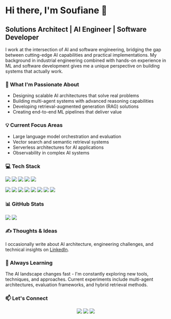 # Hi there, I'm Soufiane 👋

## Solutions Architect | AI Engineer | Software Developer

I work at the intersection of AI and software engineering, bridging the gap between cutting-edge AI capabilities and practical implementations. My background in industrial engineering combined with hands-on experience in ML and software development gives me a unique perspective on building systems that actually work.

### 🔭 What I'm Passionate About
- Designing scalable AI architectures that solve real problems
- Building multi-agent systems with advanced reasoning capabilities
- Developing retrieval-augmented generation (RAG) solutions
- Creating end-to-end ML pipelines that deliver value

### 💡 Current Focus Areas
- Large language model orchestration and evaluation
- Vector search and semantic retrieval systems
- Serverless architectures for AI applications
- Observability in complex AI systems

### 💻 Tech Stack
![](https://img.shields.io/badge/LLMs-LangChain-informational?style=flat&logo=chainlink&logoColor=white&color=2bbc8a)
![](https://img.shields.io/badge/Agents-LangGraph-informational?style=flat&logo=neo4j&logoColor=white&color=2bbc8a)
![](https://img.shields.io/badge/Search-Elasticsearch-informational?style=flat&logo=elasticsearch&logoColor=white&color=2bbc8a)
![](https://img.shields.io/badge/Vectors-Pinecone-informational?style=flat&logo=pinecone&logoColor=white&color=2bbc8a)
![](https://img.shields.io/badge/Tracing-Langfuse-informational?style=flat&logo=grafana&logoColor=white&color=2bbc8a)

![](https://img.shields.io/badge/Code-Python-informational?style=flat&logo=python&logoColor=white&color=2bbc8a)
![](https://img.shields.io/badge/Code-SQL-informational?style=flat&logo=Databricks&logoColor=white&color=2bbc8a)
![](https://img.shields.io/badge/Code-JavaScript-informational?style=flat&logo=javascript&logoColor=white&color=2bbc8a)
![](https://img.shields.io/badge/API-FastAPI-informational?style=flat&logo=fastapi&logoColor=white&color=2bbc8a)
![](https://img.shields.io/badge/Framework-React-informational?style=flat&logo=React&logoColor=white&color=2bbc8a)
![](https://img.shields.io/badge/ML-Numpy-informational?style=flat&logo=Numpy&logoColor=white&color=2bbc8a)
![](https://img.shields.io/badge/ML-Pandas-informational?style=flat&logo=Pandas&logoColor=white&color=2bbc8a)
![](https://img.shields.io/badge/OS-Linux-informational?style=flat&logo=linux&logoColor=white&color=2bbc8a)

### 📊 GitHub Stats
<img align="center" src="https://github-readme-stats.vercel.app/api/?username=Dahimi&show_icons=true&theme=radical" />
<img align="center" src="https://github-readme-stats.vercel.app/api/top-langs/?username=Dahimi&show_icons=true&theme=radical" />

### ✍️ Thoughts & Ideas
I occasionally write about AI architecture, engineering challenges, and technical insights on [LinkedIn](https://www.linkedin.com/in/soufiane-dahimi/recent-activity/posts/).

### 🌱 Always Learning
The AI landscape changes fast - I'm constantly exploring new tools, techniques, and approaches. Current experiments include multi-agent architectures, evaluation frameworks, and hybrid retrieval methods.

### 📫 Let's Connect
<p align='center'>
<a href='mailto:soufianedahimi01@gmail.com'><img src='https://img.shields.io/badge/Gmail-D14836?style=for-the-badge&logo=gmail&logoColor=white'/></a> 
<a href='https://www.linkedin.com/in/soufiane-dahimi/'><img src='https://img.shields.io/badge/LinkedIn-0077B5?style=for-the-badge&logo=linkedin&logoColor=white'/></a>
<a href='https://github.com/Dahimi'><img src='https://img.shields.io/badge/GitHub-100000?style=for-the-badge&logo=github&logoColor=white'/></a>
</p>
